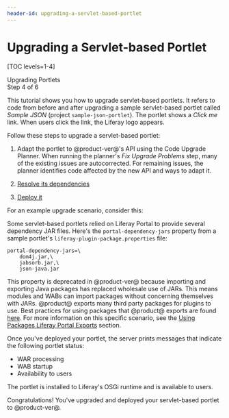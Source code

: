 ```yaml
---
header-id: upgrading-a-servlet-based-portlet
---
```


# Upgrading a Servlet-based Portlet

[TOC levels=1-4]

<div class="learn-path-step">
    <p>Upgrading Portlets<br>Step 4 of 6</p>
</div>

This tutorial shows you how to upgrade servlet-based portlets. It refers to
code from before and after upgrading a sample servlet-based portlet called
*Sample JSON* (project `sample-json-portlet`). The portlet shows a *Click me*
link. When users click the link, the Liferay logo appears. 

Follow these steps to upgrade a servlet-based portlet: 

1.  Adapt the portlet to @product-ver@'s API using the Code Upgrade Planner.
    When running the planner's *Fix Upgrade Problems* step, many of the existing
    issues are autocorrected. For remaining issues, the planner identifies code
    affected by the new API and ways to adapt it.

2.  [Resolve its dependencies](/docs/7-2/tutorials/-/knowledge_base/t/resolving-a-projects-dependencies)

3.  [Deploy it](/docs/7-2/reference/-/knowledge_base/r/deploying-a-project)

For an example upgrade scenario, consider this:

Some servlet-based portlets relied on Liferay Portal to provide several
dependency JAR files. Here's the `portal-dependency-jars` property from a sample
portlet's `liferay-plugin-package.properties` file: 

```properties
portal-dependency-jars=\
    dom4j.jar,\
    jabsorb.jar,\
    json-java.jar
```

This property is deprecated in @product-ver@ because importing and exporting
Java packages has replaced wholesale use of JARs. This means modules and WABs
can import packages without concerning themselves with JARs. @product@ exports
many third party packages for plugins to use. Best practices for using packages
that @product@ exports are found
[here](/docs/7-2/customization/-/knowledge_base/c/configuring-dependencies). For
more information on this specific scenario, see the
[Using Packages Liferay Portal Exports](/docs/tutorials/7-1/-/knowledge_base/t/resolving-a-plugins-dependencies#using-packages-liferay-portal-exports)
section.

Once you've deployed your portlet, the server prints messages that indicate the
following portlet status:

-   WAR processing
-   WAB startup
-   Availability to users

The portlet is installed to Liferay's OSGi runtime and is available to users.

Congratulations! You've upgraded and deployed your servlet-based portlet to
@product-ver@. 
